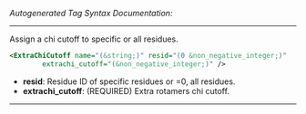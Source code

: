 <!-- THIS IS AN AUTOGENERATED FILE: Don't edit it directly, instead change the schema definition in the code itself. -->

_Autogenerated Tag Syntax Documentation:_

---
Assign a chi cutoff to specific or all residues.

```xml
<ExtraChiCutoff name="(&string;)" resid="(0 &non_negative_integer;)"
        extrachi_cutoff="(&non_negative_integer;)" />
```

-   **resid**: Residue ID of specific residues or =0, all residues.
-   **extrachi_cutoff**: (REQUIRED) Extra rotamers chi cutoff.

---
